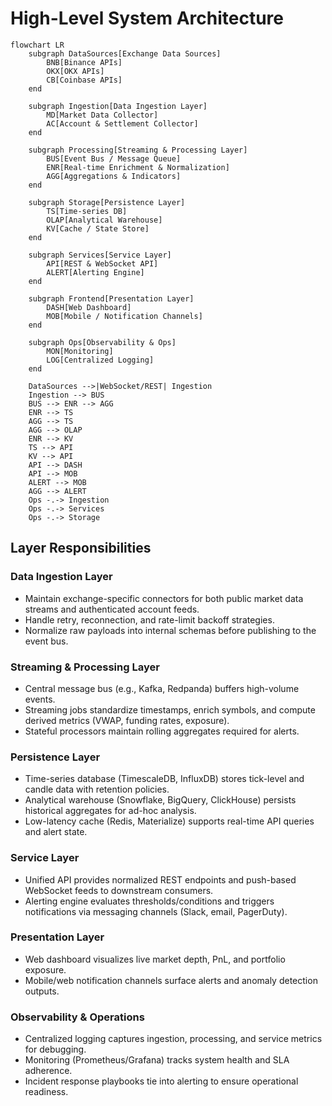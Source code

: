 # High-Level System Architecture

```mermaid
flowchart LR
    subgraph DataSources[Exchange Data Sources]
        BNB[Binance APIs]
        OKX[OKX APIs]
        CB[Coinbase APIs]
    end

    subgraph Ingestion[Data Ingestion Layer]
        MD[Market Data Collector]
        AC[Account & Settlement Collector]
    end

    subgraph Processing[Streaming & Processing Layer]
        BUS[Event Bus / Message Queue]
        ENR[Real-time Enrichment & Normalization]
        AGG[Aggregations & Indicators]
    end

    subgraph Storage[Persistence Layer]
        TS[Time-series DB]
        OLAP[Analytical Warehouse]
        KV[Cache / State Store]
    end

    subgraph Services[Service Layer]
        API[REST & WebSocket API]
        ALERT[Alerting Engine]
    end

    subgraph Frontend[Presentation Layer]
        DASH[Web Dashboard]
        MOB[Mobile / Notification Channels]
    end

    subgraph Ops[Observability & Ops]
        MON[Monitoring]
        LOG[Centralized Logging]
    end

    DataSources -->|WebSocket/REST| Ingestion
    Ingestion --> BUS
    BUS --> ENR --> AGG
    ENR --> TS
    AGG --> TS
    AGG --> OLAP
    ENR --> KV
    TS --> API
    KV --> API
    API --> DASH
    API --> MOB
    ALERT --> MOB
    AGG --> ALERT
    Ops -.-> Ingestion
    Ops -.-> Services
    Ops -.-> Storage
```

## Layer Responsibilities

### Data Ingestion Layer
- Maintain exchange-specific connectors for both public market data streams and authenticated account feeds.
- Handle retry, reconnection, and rate-limit backoff strategies.
- Normalize raw payloads into internal schemas before publishing to the event bus.

### Streaming & Processing Layer
- Central message bus (e.g., Kafka, Redpanda) buffers high-volume events.
- Streaming jobs standardize timestamps, enrich symbols, and compute derived metrics (VWAP, funding rates, exposure).
- Stateful processors maintain rolling aggregates required for alerts.

### Persistence Layer
- Time-series database (TimescaleDB, InfluxDB) stores tick-level and candle data with retention policies.
- Analytical warehouse (Snowflake, BigQuery, ClickHouse) persists historical aggregates for ad-hoc analysis.
- Low-latency cache (Redis, Materialize) supports real-time API queries and alert state.

### Service Layer
- Unified API provides normalized REST endpoints and push-based WebSocket feeds to downstream consumers.
- Alerting engine evaluates thresholds/conditions and triggers notifications via messaging channels (Slack, email, PagerDuty).

### Presentation Layer
- Web dashboard visualizes live market depth, PnL, and portfolio exposure.
- Mobile/web notification channels surface alerts and anomaly detection outputs.

### Observability & Operations
- Centralized logging captures ingestion, processing, and service metrics for debugging.
- Monitoring (Prometheus/Grafana) tracks system health and SLA adherence.
- Incident response playbooks tie into alerting to ensure operational readiness.
